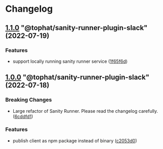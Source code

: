 # Changelog

<!-- MONODEPLOY:BELOW -->

## [1.1.0](https://github.com/tophat/sanity-runner/compare/@tophat/sanity-runner-plugin-slack@1.0.0...@tophat/sanity-runner-plugin-slack@1.1.0) "@tophat/sanity-runner-plugin-slack" (2022-07-19)<a name="1.1.0"></a>

### Features

* support locally running sanity runner service ([1f65f6d](https://github.com/tophat/sanity-runner/commits/1f65f6d))




## [1.0.0](https://github.com/tophat/sanity-runner/compare/@tophat/sanity-runner-plugin-slack@0.0.1...@tophat/sanity-runner-plugin-slack@1.0.0) "@tophat/sanity-runner-plugin-slack" (2022-07-18)<a name="1.0.0"></a>

### Breaking Changes

* Large refactor of Sanity Runner. Please read the changelog carefully. ([6cddfd1](https://github.com/tophat/sanity-runner/commits/6cddfd1))

### Features

* publish client as npm package instead of binary ([c2053d0](https://github.com/tophat/sanity-runner/commits/c2053d0))


